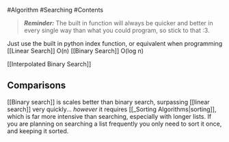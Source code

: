 #Algorithm #Searching #Contents 
> ***Reminder:***
> The built in function will always be quicker and better in every single way than what you could program, so stick to that :3.

Just use the built in python index function, or equivalent when programming
[[Linear Search]] O(n)
[[Binary Search]] O(log  n)

[[Interpolated Binary Search]]
## Comparisons
[[Binary search]] is scales better than binary search, surpassing [[linear search]] very quickly... *however* it requires [[_Sorting Algorithms|sorting]], which is far more intensive than searching, especially with longer lists. If you are planning on searching a list frequently you only need to sort it once, and keeping it sorted.